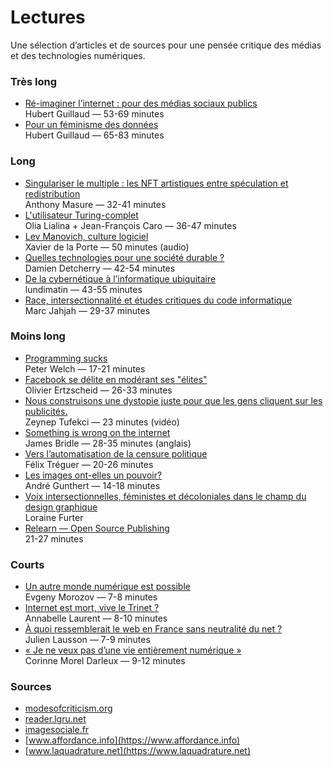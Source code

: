 # Lectures

Une sélection d’articles et de sources pour une pensée critique des médias et des technologies numériques.

### Très long
* [Ré-imaginer l’internet : pour des médias sociaux publics](https://www.internetactu.net/2021/05/20/re-imaginer-linternet-pour-des-medias-sociaux-publics/)    
Hubert Guillaud — 53-69 minutes
* [Pour un féminisme des données](https://www.internetactu.net/2021/09/27/pour-un-feminisme-des-donnees/)    
Hubert Guillaud — 65-83 minutes

### Long
* [Singulariser le multiple : les NFT artistiques entre spéculation et redistribution](https://www.anthonymasure.com/articles/2021-11-singulariser-multiple-nft-artistiques)    
Anthony Masure — 32-41 minutes
* [L'utilisateur Turing-complet](http://reader.lgru.net/texts/lutilisateur-turing-complet/)    
Olia Lialina + Jean-François Caro — 36-47 minutes
* [Lev Manovich, culture logiciel](https://www.franceculture.fr/emissions/place-de-la-toile/lev-manovich-culture-logiciel)    
Xavier de la Porte — 50 minutes (audio)
* [Quelles technologies pour une société durable ?](https://atterrissage.org/technologies-societe-durable-65514b474700)    
Damien Detcherry — 42-54 minutes
* [De la cybernétique à l’informatique ubiquitaire](https://lundi.am/De-la-cybernetique-a-l-informatique-ubiquitaire)    
lundimatin — 43-55 minutes
* [Race, intersectionnalité et études critiques du code informatique](https://marcjahjah.net/4553-race-intersectionnalite-et-etudes-critiques-du-code-informatique)    
Marc Jahjah — 29-37 minutes

### Moins long
* [Programming sucks](http://culturesnumeriques.erg.be/spip.php?article142)    
Peter Welch — 17-21 minutes
* [Facebook se délite en modérant ses "élites"](https://www.affordance.info/mon_weblog/2021/09/facebook-vip-xcheck.html)     
Olivier Ertzscheid — 26-33 minutes
* [Nous construisons une dystopie juste pour que les gens cliquent sur les publicités.](https://www.youtube.com/watch?v=iFTWM7HV2UI)    
Zeynep Tufekci — 23 minutes (vidéo)
* [Something is wrong on the internet](https://medium.com/@jamesbridle/something-is-wrong-on-the-internet-c39c471271d2)    
James Bridle — 28-35 minutes (anglais)   
* [Vers l’automatisation de la censure politique](https://www.felixtreguer.fr/2019/02/vers-lautomatisation-de-la-censure-politique/)    
Félix Tréguer — 20-26 minutes
* [Les images ont-elles un pouvoir?](https://imagesociale.fr/6509)    
André Gunthert — 14-18 minutes
* [Voix intersectionnelles, féministes  et décoloniales  dans le champ  du design graphique](https://is.gd/X1iX24)    
Loraine Furter
* [Relearn — Open Source Publishing](http://f-u-t-u-r-e.org/r/02_OSP_Relearn_FR.md)   
21-27 minutes

### Courts
* [Un autre monde numérique est possible](https://blog.mondediplo.net/un-autre-monde-numerique-est-possible)    
Evgeny Morozov — 7-8 minutes
* [Internet est mort, vive le Trinet ?](https://usbeketrica.com/fr/article/internet-est-mort-vive-le-trinet)    
Annabelle Laurent — 8-10 minutes
* [À quoi ressemblerait le web en France sans neutralité du net ?](https://www.numerama.com/politique/275618-a-quoi-ressemblerait-le-web-en-france-sans-neutralite-du-net.html)    
Julien Lausson — 7-9 minutes
* [« Je ne veux pas d’une vie entièrement numérique »](https://revoirleslucioles.org/je-ne-veux-pas-dune-vie-entierement-numerique/)    
Corinne Morel Darleux — 9-12 minutes

### Sources
* [modesofcriticism.org](https://modesofcriticism.org)
* [reader.lgru.net](http://reader.lgru.net)
* [imagesociale.fr](https://imagesociale.fr)
* [www.affordance.info](https://www.affordance.info)
* [www.laquadrature.net](https://www.laquadrature.net)